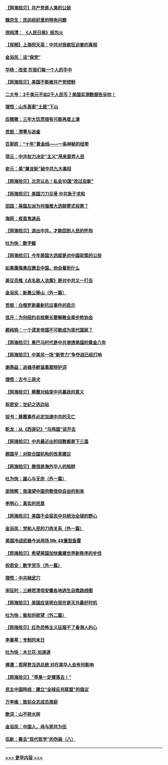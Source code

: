#### [【网海拾贝】共产党是人类的公敌](../pages/nsc993/n12363182.md?t=08282002) 
#### [魏京生：民运组织里的特务问题](../pages/nsc993/n12363010.md?t=08282002) 
#### [郑纯清： 《人民日报》纸包火](../pages/nsc993/n12362706.md?t=08282002) 
#### [【视频】上海倪天英：中共对我疯狂迫害的真相](../pages/nsc993/n12356341.md?t=08282002) 
#### [金浴凤：话“保党”](../pages/nsc993/n12361867.md?t=08282002) 
#### [华旸：改变 在我们每一个人的手中](../pages/nsc993/n12361774.md?t=08282002) 
#### [【网海拾贝】美国不能被共产党控制](../pages/nsc993/n12360271.md?t=08282002) 
#### [二大爷：3千美元不如2千人民币？美国实测数据告诉你！](../pages/nsc993/n12358563.md?t=08282002) 
#### [理悟：山东高密“土匪”下山](../pages/nsc993/n12358535.md?t=08282002) 
#### [应微微：三年大饥荒很有可能再度上演](../pages/nsc993/n12358523.md?t=08282002) 
#### [苦胆：清零与追查](../pages/nsc993/n12358501.md?t=08282002) 
#### [百家姓：“十年”黄金线——一条神秘的纽带](../pages/nsc993/n12358319.md?t=08282002) 
#### [项云：中共权力决定“主义”用来耍弄人民](../pages/nsc993/n12358172.md?t=08282002) 
#### [俞元：美“屠龙斩”破中共九大毒招](../pages/nsc993/n12357822.md?t=08282002) 
#### [【网海拾贝】北京认怂！私会10国“改过自新”](../pages/nsc993/n12357784.md?t=08282002) 
#### [【网海拾贝】美国刀刀见骨 中共急于求和](../pages/nsc993/n12355511.md?t=08282002) 
#### [田园：美国左派为何强推大选邮寄式投票？](../pages/nsc993/n12352963.md?t=08282002) 
#### [海网：疫苗鬼速品](../pages/nsc993/n12354438.md?t=08282002) 
#### [【网海拾贝】退出中共，才能回到人民的怀抱](../pages/nsc993/n12352634.md?t=08282002) 
#### [吐为快：数字赋](../pages/nsc993/n12352317.md?t=08282002) 
#### [【网海拾贝】今年美国大选就是对中国政策的公投](../pages/nsc993/n12350973.md?t=08282002) 
#### [如果蓬佩奥应邀去中国，他会看到什么](../pages/nsc993/n12350945.md?t=08282002) 
#### [美议员推《点名敌人法案》是对中共又一打击](../pages/nsc993/n12350765.md?t=08282002) 
#### [金浴凤：新愚公移山（外一篇）](../pages/nsc993/n12350253.md?t=08282002) 
#### [苦胆：白俄罗斯最新抗议事件的启示](../pages/nsc993/n12349989.md?t=08282002) 
#### [佳月：为何纽约总检察长要解散全美步枪协会](../pages/nsc993/n12349939.md?t=08282002) 
#### [颜纯钩：一个谎言帝国不可能成为现代国家？](../pages/nsc993/n12349898.md?t=08282002) 
#### [【网海拾贝】奥巴马时代是中共渗透美国的黄金八年](../pages/nsc993/n12349284.md?t=08282002) 
#### [【网海拾贝】中美另一场“新势力”争夺战已经打响](../pages/nsc993/n12346998.md?t=08282002) 
#### [谢燕益：追魂寻衅滋事案辩护词](../pages/nsc993/n12346892.md?t=08282002) 
#### [理悟：古今三恶犬](../pages/nsc993/n12345190.md?t=08282002) 
#### [【网海拾贝】蔡霞对结束中共暴政的意义](../pages/nsc993/n12344263.md?t=08282002) 
#### [祝君安：世纪之选边站](../pages/nsc993/n12342382.md?t=08282002) 
#### [投书：蔡霞事件必定加速中共的灭亡](../pages/nsc993/n12341881.md?t=08282002) 
#### [乾龙：从《西游记》“乌鸡国”说开去](../pages/nsc993/n12341690.md?t=08282002) 
#### [【网海拾贝】中共最近出的招数都是下三滥](../pages/nsc993/n12341593.md?t=08282002) 
#### [顾国平：对联合国机构的改革建议](../pages/nsc993/n12339928.md?t=08282002) 
#### [【网海拾贝】微信是海外华人的陷阱](../pages/nsc993/n12338868.md?t=08282002) 
#### [吐为快：雄心与无奈（外一篇）](../pages/nsc993/n12338132.md?t=08282002) 
#### [梁晓辉：我渴望中国宗教信仰自由的到来](../pages/nsc993/n12336657.md?t=08282002) 
#### [李明心：真实的民意](../pages/nsc993/n12336089.md?t=08282002) 
#### [【网海拾贝】美国不会容忍中共统治全球的野心](../pages/nsc993/n12336063.md?t=08282002) 
#### [金浴凤：党和人民的刀肉关系（外一篇）](../pages/nsc993/n12335834.md?t=08282002) 
#### [美国冷战武器今派用场 Mk 48重型鱼雷](../pages/nsc993/n12335354.md?t=08282002) 
#### [【网海拾贝】希望美国加快重建世界新秩序的步伐](../pages/nsc993/n12334224.md?t=08282002) 
#### [祝君安：数字货币（外一篇）](../pages/nsc993/n12334186.md?t=08282002) 
#### [理悟：中共祸武穴](../pages/nsc993/n12333962.md?t=08282002) 
#### [宋征时：三峡若溃坝安徽各地逃生自救路线图](../pages/nsc993/n12332450.md?t=08282002) 
#### [【网海拾贝】美国应该明白现在是灭共最好时机](../pages/nsc993/n12332313.md?t=08282002) 
#### [吐为快：极权的欲望（外二篇）](../pages/nsc993/n12332089.md?t=08282002) 
#### [【网海拾贝】红色恐怖主义征服不了香港人的心](../pages/nsc993/n12329296.md?t=08282002) 
#### [李春草：专制的末日](../pages/nsc993/n12329079.md?t=08282002) 
#### [吐为快：木兰花‧加速道](../pages/nsc993/n12327366.md?t=08282002) 
#### [拂潇：若拜登当选总统 对在美华人会有何影响](../pages/nsc993/n12295996.md?t=08282002) 
#### [【网海拾贝】“苹果一定撑落去！”](../pages/nsc993/n12326784.md?t=08282002) 
#### [民主中国阵线：建立“全球反共联盟”的倡议](../pages/nsc993/n12324177.md?t=08282002) 
#### [万李缘：致前众志成员周庭](../pages/nsc993/n12324635.md?t=08282002) 
#### [歌词：山不转水转](../pages/nsc993/n12324599.md?t=08282002) 
#### [金浴凤：中国人，毋与邪共为伍](../pages/nsc993/n12324257.md?t=08282002) 
#### [伍新：撕去“现代哲学”的伪装（八）](../pages/nsc993/n12324188.md?t=08282002) 

----
#### [ >>> 更早内容 <<< ](../indexes/nsc993-earlier.md)
